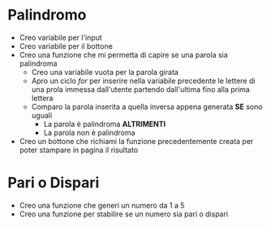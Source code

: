 # Palindromo

- Creo variabile per l'input
- Creo variabile per il bottone
- Creo una funzione che mi permetta di capire se una parola sia palindroma
    - Creo una variabile vuota per la parola girata
    - Apro un ciclo *for* per inserire nella variabile precedente le lettere di una prola immessa dall'utente partendo dall'ultima fino alla prima lettera
    - Comparo la parola inserita a quella inversa appena generata
    **SE** sono uguali
        - La parola è palindroma
    **ALTRIMENTI**
        - La parola non è palindroma
- Creo un bottone che richiami la funzione precedentemente creata per poter stampare in pagina il risultato


# Pari o Dispari

- Creo una funzione che generi un numero da 1 a 5
- Creo una funzione per stabilire se un numero sia pari o dispari

